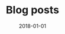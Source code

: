 ---
title: "Blog posts"
date: 2018-01-01
description: "A collections of thoughts / experiments / discoveries relating to three.js, WebGL and web development"
heroImage: /images/blog/blog-hero.jpg
heroTitle: The Black Thread Blog
heroDescription: Musings of a three.js developer and eternal traveller
---
